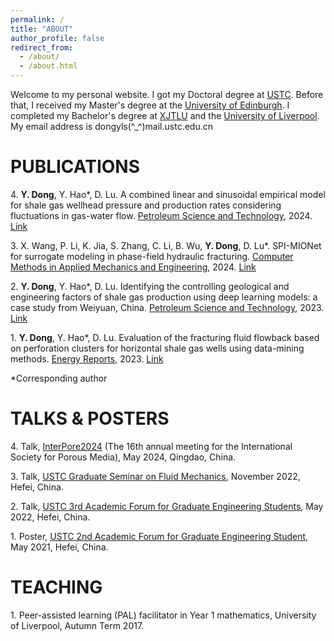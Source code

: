 ```yaml
---
permalink: /
title: "ABOUT"
author_profile: false
redirect_from: 
  - /about/
  - /about.html
---
```


Welcome to my personal website. I got my Doctoral degree at [USTC](http://en.ustc.edu.cn). Before that, I received my Master's degree at the [University of Edinburgh](http://www.ed.ac.uk). I completed my Bachelor's degree at [XJTLU](https://www.xjtlu.edu.cn/en) and the [University of Liverpool](http://liverpool.ac.uk). My email address is dongyls(^_^)mail.ustc.edu.cn

PUBLICATIONS
======
4\. **Y. Dong**, Y. Hao\*, D. Lu. A combined linear and sinusoidal empirical model for shale gas wellhead pressure and production rates considering fluctuations in gas-water flow. <ins>Petroleum Science and Technology</ins>, 2024. [Link](https://doi.org/10.1080/10916466.2024.2378208)

3\. X. Wang, P. Li, K. Jia, S. Zhang, C. Li, B. Wu, **Y. Dong**, D. Lu\*. SPI-MIONet for surrogate modeling in phase-field hydraulic fracturing. <ins>Computer Methods in Applied Mechanics and Engineering</ins>, 2024. [Link](https://doi.org/10.1016/j.cma.2024.117054)

2\. **Y. Dong**, Y. Hao\*, D. Lu. Identifying the controlling geological and engineering factors of shale gas production using deep learning models: a case study from Weiyuan, China. <ins>Petroleum Science and Technology</ins>, 2023. [Link](https://doi.org/10.1080/10916466.2023.2281976)

1\. **Y. Dong**, Y. Hao\*, D. Lu. Evaluation of the fracturing fluid flowback based on perforation clusters for horizontal shale gas wells using data-mining methods. <ins>Energy Reports</ins>, 2023. [Link](https://doi.org/10.1016/j.egyr.2023.05.033)

\*Corresponding author

TALKS & POSTERS
======
4\. Talk, <ins>InterPore2024</ins> (The 16th annual meeting for the International Society for Porous Media), May 2024, Qingdao, China.

3\. Talk, <ins>USTC Graduate Seminar on Fluid Mechanics</ins>, November 2022, Hefei, China.

2\. Talk, <ins>USTC 3rd Academic Forum for Graduate Engineering Students</ins>, May 2022, Hefei, China.

1\. Poster, <ins>USTC 2nd Academic Forum for Graduate Engineering Student</ins>, May 2021, Hefei, China.

TEACHING
======
1\. Peer-assisted learning (PAL) facilitator in Year 1 mathematics, University of Liverpool, Autumn Term 2017.
